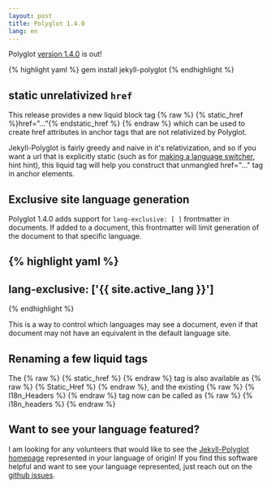 ```yaml
---
layout: post
title: Polyglot 1.4.0
lang: en
---
```


Polyglot [version 1.4.0](https://rubygems.org/gems/jekyll-polyglot/versions/1.4.0) is out!

{% highlight yaml %}
gem install jekyll-polyglot
{% endhighlight %}

## static unrelativized `href`

This release provides a new liquid block tag {% raw %} {% static_href %}href="..."{% endstatic_href %} {% endraw %} which can be used to create href attributes in anchor tags that are not relativized by Polyglot.

Jekyll-Polyglot is fairly greedy and naive in it's relativization, and so if you want a url that is explicitly static (such as for [making a language switcher](https://github.com/untra/polyglot/blob/main/site/_includes/sidebar.html#L40-L42), hint hint), this liquid tag will help you construct that unmangled href="..." tag in anchor elements.

## Exclusive site language generation

Polyglot 1.4.0 adds support for `lang-exclusive: [ ]` frontmatter in documents. If added to a document, this frontmatter will limit generation of the document to that specific language.

{% highlight yaml %}
---
lang-exclusive: ['{{ site.active_lang }}']
---
{% endhighlight %}

This is a way to control which languages may see a document, even if that document may not have an equivalent in the default language site.

## Renaming a few liquid tags

The {% raw %} {% static_href %} {% endraw %} tag is also available as {% raw %} {% Static_Href %} {% endraw %}, and the existing {% raw %} {% I18n_Headers %} {% endraw %} tag now can be called as {% raw %} {% i18n_headers %} {% endraw %}

## Want to see your language featured?

I am looking for any volunteers that would like to see the [Jekyll-Polyglot homepage](https://polyglot.untra.io/) represented in your language of origin! If you find this software helpful and want to see your language represented, just reach out on the [github issues](https://github.com/untra/polyglot/issues).
